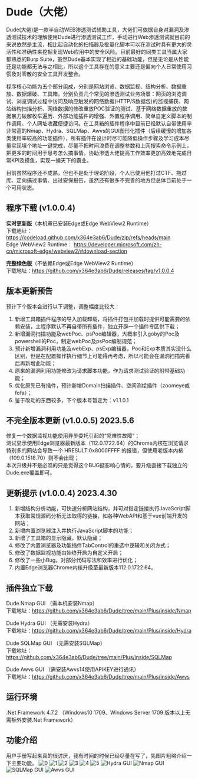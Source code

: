 # Dude（大佬）

Dude(大佬)是一款半自动WEB渗透测试辅助工具，大佬们可依据自身对漏洞及渗透测试技术的理解使用Dude进行渗透测试工作，手动进行Web渗透测试就目前的来说依然是主流，相比起自动化的扫描器及批量化脚本可以在测试时具有更大的灵活性和准确性来挖掘复现Web应用中的安全风险。目前最好的同类工具当属大家都熟悉的Burp Suite，虽然Dude基本实现了相近的基础功能，但是无论是从性能还是功能都无法与之相比，所以这个工具存在的意义主要还是偏向个人日常使用习惯及对零散的安全工具开发整合。  

程序核心功能为五个部分组成，分别是网站浏览、数据监视、结构分析、数据重放、数据爆破、工具箱。分别负责几个常见的渗透测试业务场景：网页的浏览调试、浏览调试过程中访问及响应触发的网络数据(HTTP/S数据包)的监视捕获、网站结构扫描分析、网络数据的修改重放POC验证的测试、基于网络数据重放的数据暴力破解枚举遍历、外部功能插件的增强、外置程序调用、简单自定义脚本的制作调用、个人网址收藏便捷访问。在工具箱的插件程序中目前已经默认自带使用率非常高的Nmap、Hydra、SQLMap、Awvs的GUI图形化插件（后续缓慢的增加各类使用率较高的功能插件），所有插件在设计时尽可能降低操作步骤及学习成本尽量实现填个地址一键完成，尽量不把时间浪费在调整参数和上网搜索命令示例上，把更多的时间用于思考怎么搞事情。协助渗透大佬提高工作效率更加高效地完成日常KPI及摸鱼，实现一捅天下的霸业。  

目前虽然程序还不成熟，但也不是处于理论阶段，个人已使用他打过CTF、拖过库、定向搞过事情、出过安保报告，虽然还有很多不完善的地方但总体目前处于一个可用状态。  

## 程序下载 (v1.0.0.4)

**实时更新版**（本机需已安装Edge或Edge WebView2 Runtime）  
下载地址：https://codeload.github.com/x364e3ab6/Dude/zip/refs/heads/main  
Edge WebView2 Runtime： https://developer.microsoft.com/zh-cn/microsoft-edge/webview2/#download-section  

**完整绿色版**（不依赖Edge或Edge WebView2 Runtime）  
下载地址：https://github.com/x364e3ab6/Dude/releases/tag/v1.0.0.4  

## 版本更新预告
预计下个版本会进行以下调整，调整幅度比较大：  
1. 新增工具箱插件程序的导入加载卸载，将插件打包并加载时提供可能需要的依赖安装，主程序默认不再自带所有插件，独立开辟一个插件专区供下载；  
2. 新增漏洞扫描功能及webPoc、psPoc编辑器，大概率引入goby的Poc及powershell的Poc，制定webPoc及psPoc编制规范；  
3. 预计新增漏洞利用功能及webExp、psExp编辑器，Poc和Exp本质其实没什么区别，但是在配置操作执行细节上可能得再考虑，所以可能会在漏洞扫描完善后再新增此功能；  
4. 原来的漏洞利用功能修改为请求脚本功能，作为请求测试验证的附带基础功能；  
5. 优化原先已有插件，预计新增Domain扫描插件、空间测绘插件（zoomeye或fofa）；  
6. 鉴于改动的东西较多，下个版本号暂定为：v1.1.0.1  

## 不完全版本更新 (v1.0.0.5) 2023.5.6
修复一个数据监视功能使用异步委托引起的“灾难性故障”；  
测试显示使用Edge浏览器最新版本（112.0.1722.64）的Chrome内核在浏览请求特别多的网站会导致一个 HRESULT:0x8000FFFF 的报错，但使用老版本内核（109.0.1518.70）则不会出现；  
本次升级并不是必须的只是觉得这个BUG挺影响心情的，要升级直接下载独立的Dude.exe覆盖即可。  

## 更新提示 (v1.0.0.4) 2023.4.30
1. 新增结构分析功能，可快速分析网站结构，并可对指定链接执行JavaScript脚本获取常规源码分析无法取得的链接，如各种WebAPI和基于vue前端开发的网站；
2. 新增内置浏览器注入并执行JavaScript脚本的功能；
3. 新增了工具箱的显示隐藏，默认隐藏；
4. 修改了内置浏览器及功能插件TabControl的重选中逻辑和关闭方式；
5. 修改了数据监视功能由始终开启为自定义开启；
6. 修改了一些小Bug，对部分代码写法和效率进行优化；
7. 内置Edge浏览器Chrome内核升级至最新版本112.0.1722.64。

## 插件独立下载
Dude Nmap GUI （需本机安装Nmap）  
下载地址：https://github.com/x364e3ab6/Dude/tree/main/Plus/inside/Nmap  

Dude Hydra GUI （无需安装Hydra）  
下载地址：https://github.com/x364e3ab6/Dude/tree/main/Plus/inside/Hydra  

Dude SQLMap GUI （无需安装SQLMap）  
下载地址：https://github.com/x364e3ab6/Dude/tree/main/Plus/inside/SQLMap  

Dude Awvs GUI （需安装Awvs14使用APIKEY进行通讯）  
下载地址：https://github.com/x364e3ab6/Dude/tree/main/Plus/inside/Awvs  

## 运行环境
.Net Framework 4.7.2 （Windows10 1709、Windows Server 1709 版本以上无需额外安装.Net Framework）

## 功能介绍
用户手册写起来真的很讨厌，我有时间的时候已经尽量在写了，先图片粗略介绍一下主要功能。
![0](https://user-images.githubusercontent.com/73023058/235344102-bb5d2675-dbc6-4e84-80f9-9d0eef11b8c5.png)
![1](https://user-images.githubusercontent.com/73023058/235344094-86e9076f-1ef4-410b-a306-44ed27904052.png)
![2](https://user-images.githubusercontent.com/73023058/235344097-b06e14a5-08c3-48c0-a609-27f82e994e0e.png)
![3](https://user-images.githubusercontent.com/73023058/235344098-94906d58-fed7-466c-9a9e-966aa6c3c90c.png)
![4](https://user-images.githubusercontent.com/73023058/235344099-e5979d45-8f1f-4e14-83c0-d404c23954f4.png)
![5](https://user-images.githubusercontent.com/73023058/235344100-13a175c1-fc0d-4090-827e-6bf971bfe8c0.png)
![Hydra GUI](https://user-images.githubusercontent.com/73023058/221487033-b939846a-43a0-4747-aaa5-ce5973c63546.jpg)
![Nmap GUI](https://user-images.githubusercontent.com/73023058/221487055-d98d4c8d-4e5d-4f45-9177-5c3c05f8f04b.jpg)
![SQLMap GUI](https://user-images.githubusercontent.com/73023058/221487066-dd89f908-a58d-41cd-be9c-60fcd12a63bb.jpg)
![Awvs GUI](https://user-images.githubusercontent.com/73023058/224320478-ddc6fe66-3ce7-4310-8a8a-43400630e9bf.png)



